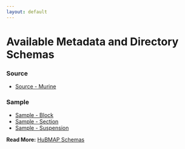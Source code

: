 ```yaml
---
layout: default
---
```


# Available Metadata and Directory Schemas
### Source
- [Source - Murine](/libraries/ingest-validation-tools/schemas/source-murine)

### Sample
- [Sample - Block](/libraries/ingest-validation-tools/schemas/sample-block/)
- [Sample - Section](/libraries/ingest-validation-tools/schemas/sample-section/)
- [Sample - Suspension](/libraries/ingest-validation-tools/schemas/sample-suspension/)

**Read More:** [HuBMAP Schemas](https://software.docs.hubmapconsortium.org/metadata)
